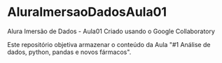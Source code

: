 # AluraImersaoDadosAula01
Alura Imersão de Dados - Aula01 Criado usando o Google Collaboratory

Este repositório objetiva armazenar o conteúdo da Aula "#1 Análise de dados, python, pandas e novos fármacos".

